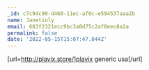 ```yaml
---
_id: c7c94c90-d460-11ec-af0c-e594537aaa2b
name: Janetinly
email: 683f2321ecc9bc3a0d75c2af8eec8a2a
permalink: false
date: '2022-05-15T15:07:47.844Z'
---
```

[url=http://plavix.store/]plavix generic usa[/url]
